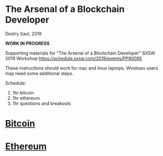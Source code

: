 # The Arsenal of a Blockchain Developer

Destry Saul, 2019

**WORK IN PROGRESS**

Supporting materials for "The Arsenal of a Blockchain Developer"
SXSW 2019 Workshop https://schedule.sxsw.com/2019/events/PP90095

These instructions should work for mac and linux laptops. Windows users
may need some additional steps.

Schedule:

1. 1hr bitcoin
2. 1hr ethereum
3. 1hr questions and breakouts

# [Bitcoin](bitcoind/README.md)

# [Ethereum](ethereum/README.md)
